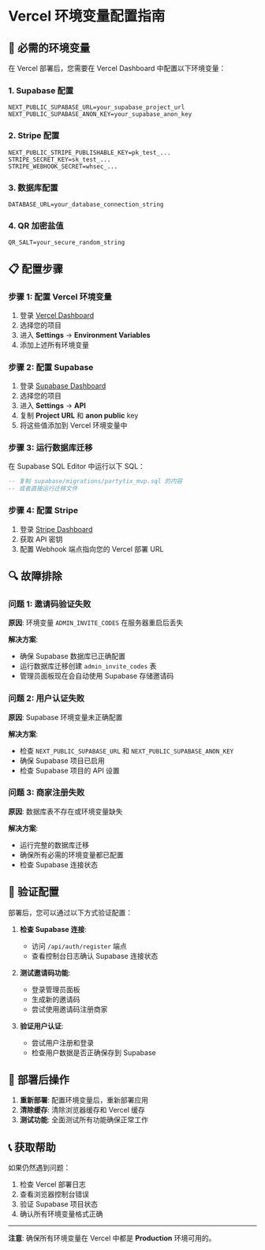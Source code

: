 # Vercel 环境变量配置指南

## 🔧 必需的环境变量

在 Vercel 部署后，您需要在 Vercel Dashboard 中配置以下环境变量：

### 1. Supabase 配置
```
NEXT_PUBLIC_SUPABASE_URL=your_supabase_project_url
NEXT_PUBLIC_SUPABASE_ANON_KEY=your_supabase_anon_key
```

### 2. Stripe 配置
```
NEXT_PUBLIC_STRIPE_PUBLISHABLE_KEY=pk_test_...
STRIPE_SECRET_KEY=sk_test_...
STRIPE_WEBHOOK_SECRET=whsec_...
```

### 3. 数据库配置
```
DATABASE_URL=your_database_connection_string
```

### 4. QR 加密盐值
```
QR_SALT=your_secure_random_string
```

## 📋 配置步骤

### 步骤 1: 配置 Vercel 环境变量

1. 登录 [Vercel Dashboard](https://vercel.com/dashboard)
2. 选择您的项目
3. 进入 **Settings** → **Environment Variables**
4. 添加上述所有环境变量

### 步骤 2: 配置 Supabase

1. 登录 [Supabase Dashboard](https://supabase.com/dashboard)
2. 选择您的项目
3. 进入 **Settings** → **API**
4. 复制 **Project URL** 和 **anon public** key
5. 将这些值添加到 Vercel 环境变量中

### 步骤 3: 运行数据库迁移

在 Supabase SQL Editor 中运行以下 SQL：

```sql
-- 复制 supabase/migrations/partytix_mvp.sql 的内容
-- 或者直接运行迁移文件
```

### 步骤 4: 配置 Stripe

1. 登录 [Stripe Dashboard](https://dashboard.stripe.com)
2. 获取 API 密钥
3. 配置 Webhook 端点指向您的 Vercel 部署 URL

## 🔍 故障排除

### 问题 1: 邀请码验证失败

**原因**: 环境变量 `ADMIN_INVITE_CODES` 在服务器重启后丢失

**解决方案**: 
- 确保 Supabase 数据库已正确配置
- 运行数据库迁移创建 `admin_invite_codes` 表
- 管理员面板现在会自动使用 Supabase 存储邀请码

### 问题 2: 用户认证失败

**原因**: Supabase 环境变量未正确配置

**解决方案**:
- 检查 `NEXT_PUBLIC_SUPABASE_URL` 和 `NEXT_PUBLIC_SUPABASE_ANON_KEY`
- 确保 Supabase 项目已启用
- 检查 Supabase 项目的 API 设置

### 问题 3: 商家注册失败

**原因**: 数据库表不存在或环境变量缺失

**解决方案**:
- 运行完整的数据库迁移
- 确保所有必需的环境变量都已配置
- 检查 Supabase 连接状态

## 📝 验证配置

部署后，您可以通过以下方式验证配置：

1. **检查 Supabase 连接**:
   - 访问 `/api/auth/register` 端点
   - 查看控制台日志确认 Supabase 连接状态

2. **测试邀请码功能**:
   - 登录管理员面板
   - 生成新的邀请码
   - 尝试使用邀请码注册商家

3. **验证用户认证**:
   - 尝试用户注册和登录
   - 检查用户数据是否正确保存到 Supabase

## 🚀 部署后操作

1. **重新部署**: 配置环境变量后，重新部署应用
2. **清除缓存**: 清除浏览器缓存和 Vercel 缓存
3. **测试功能**: 全面测试所有功能确保正常工作

## 📞 获取帮助

如果仍然遇到问题：

1. 检查 Vercel 部署日志
2. 查看浏览器控制台错误
3. 验证 Supabase 项目状态
4. 确认所有环境变量格式正确

---

**注意**: 确保所有环境变量在 Vercel 中都是 **Production** 环境可用的。
